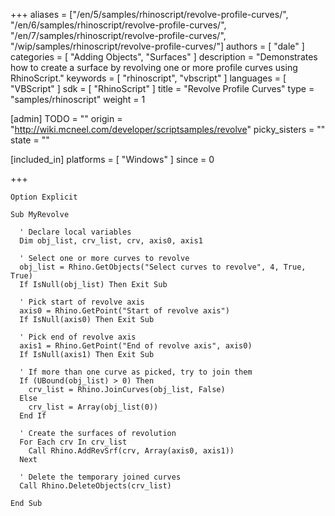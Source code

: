 +++
aliases = ["/en/5/samples/rhinoscript/revolve-profile-curves/", "/en/6/samples/rhinoscript/revolve-profile-curves/", "/en/7/samples/rhinoscript/revolve-profile-curves/", "/wip/samples/rhinoscript/revolve-profile-curves/"]
authors = [ "dale" ]
categories = [ "Adding Objects", "Surfaces" ]
description = "Demonstrates how to create a surface by revolving one or more profile curves using RhinoScript."
keywords = [ "rhinoscript", "vbscript" ]
languages = [ "VBScript" ]
sdk = [ "RhinoScript" ]
title = "Revolve Profile Curves"
type = "samples/rhinoscript"
weight = 1

[admin]
TODO = ""
origin = "http://wiki.mcneel.com/developer/scriptsamples/revolve"
picky_sisters = ""
state = ""

[included_in]
platforms = [ "Windows" ]
since = 0

+++

```vbnet
Option Explicit

Sub MyRevolve

  ' Declare local variables
  Dim obj_list, crv_list, crv, axis0, axis1

  ' Select one or more curves to revolve
  obj_list = Rhino.GetObjects("Select curves to revolve", 4, True, True)
  If IsNull(obj_list) Then Exit Sub

  ' Pick start of revolve axis    
  axis0 = Rhino.GetPoint("Start of revolve axis")
  If IsNull(axis0) Then Exit Sub

  ' Pick end of revolve axis    
  axis1 = Rhino.GetPoint("End of revolve axis", axis0)
  If IsNull(axis1) Then Exit Sub

  ' If more than one curve as picked, try to join them
  If (UBound(obj_list) > 0) Then
    crv_list = Rhino.JoinCurves(obj_list, False)
  Else
    crv_list = Array(obj_list(0))
  End If

  ' Create the surfaces of revolution  
  For Each crv In crv_list
    Call Rhino.AddRevSrf(crv, Array(axis0, axis1))
  Next

  ' Delete the temporary joined curves
  Call Rhino.DeleteObjects(crv_list)

End Sub
```
